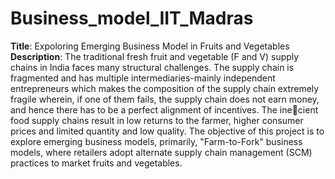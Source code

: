 # Business_model_IIT_Madras
**Title**: Expoloring Emerging Business Model in Fruits and Vegetables
**Description**: The traditional fresh fruit and vegetable (F and V) supply chains in India faces many structural challenges. 
The supply chain is fragmented and has multiple intermediaries-mainly independent entrepreneurs which makes the composition
of the supply chain extremely fragile wherein, if one of them fails, the supply chain does not earn money, and hence
there has to be a perfect alignment of incentives. The inecient food supply chains result in low returns to the farmer,
higher consumer prices and limited quantity and low quality. The objective of this project is to explore emerging
business models, primarily, "Farm-to-Fork" business models, where retailers adopt alternate supply chain management
(SCM) practices to market fruits and vegetables.
